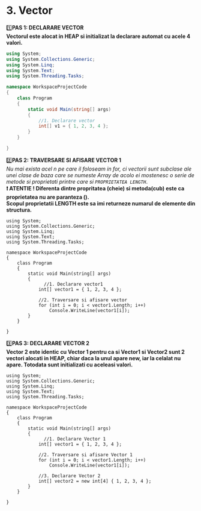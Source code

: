 # 3. Vector

1️⃣**PAS 1: DECLARARE VECTOR**</br>
**Vectorul este alocat in HEAP si initializat la declarare automat cu acele 4 valori.**

```csharp
using System;
using System.Collections.Generic;
using System.Linq;
using System.Text;
using System.Threading.Tasks;

namespace WorkspaceProjectCode
{
    class Program
    {
        static void Main(string[] args)
        {
            //1. Declarare vector
            int[] v1 = { 1, 2, 3, 4 };
        }
    }

}
```

2️⃣**PAS 2: TRAVERSARE SI AFISARE VECTOR 1**</br>
*Nu mai exista acel n pe care il foloseam in for, ci vectorii sunt subclase ale unei clase de baza care se numeste Array de acolo ei mostenesc o serie de metode si proprietati printre care si `PROPRIETATEA LENGTH`*.</br>
**❗ ATENTIE ! Diferenta dintre propritatea (cheie) si metoda(cub) este ca proprietatea nu are paranteza ().**</br>
**Scopul proprietatii LENGTH este sa imi returneze numarul de elemente din structura.**
```Csharp
using System;
using System.Collections.Generic;
using System.Linq;
using System.Text;
using System.Threading.Tasks;

namespace WorkspaceProjectCode
{
    class Program
    {
        static void Main(string[] args)
        {
              //1. Declarare vector1
            int[] vector1 = { 1, 2, 3, 4 };
            
            //2. Traversare si afisare vector
            for (int i = 0; i < vector1.Length; i++)
                Console.WriteLine(vector1[i]);    
        }
    }

}
```

3️⃣**PAS 3: DECLARARE VECTOR 2**</br>
**Vector 2 este identic cu Vector 1 pentru ca si Vector1 si Vector2 sunt 2 vectori alocati in HEAP, chiar daca la unul apare new, iar la celalat nu apare. Totodata sunt initializati cu aceleasi valori.**
```Csharp
using System;
using System.Collections.Generic;
using System.Linq;
using System.Text;
using System.Threading.Tasks;

namespace WorkspaceProjectCode
{
    class Program
    {
        static void Main(string[] args)
        {
              //1. Declarare Vector 1
            int[] vector1 = { 1, 2, 3, 4 };
            
            //2. Traversare si afisare Vector 1
            for (int i = 0; i < vector1.Length; i++)
                Console.WriteLine(vector1[i]);  
                
            //3. Declarare Vector 2
            int[] vector2 = new int[4] { 1, 2, 3, 4 };
        }
    }

}
```
